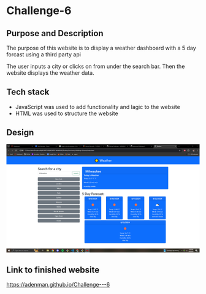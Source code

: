 # Challenge-6

## Purpose and Description

The purpose of this website is to display a weather dashboard with a 5 day forcast using a third party api

The user inputs a city or clicks on from under the search bar. Then the website displays the weather data. 

## Tech stack

* JavaScript was used to add functionality and lagic to the website
* HTML was used to structure the website 


## Design

![alt text](assets\Challenge-6ss.jpg)



## Link to finished website
https://adenman.github.io/Challenge---6
